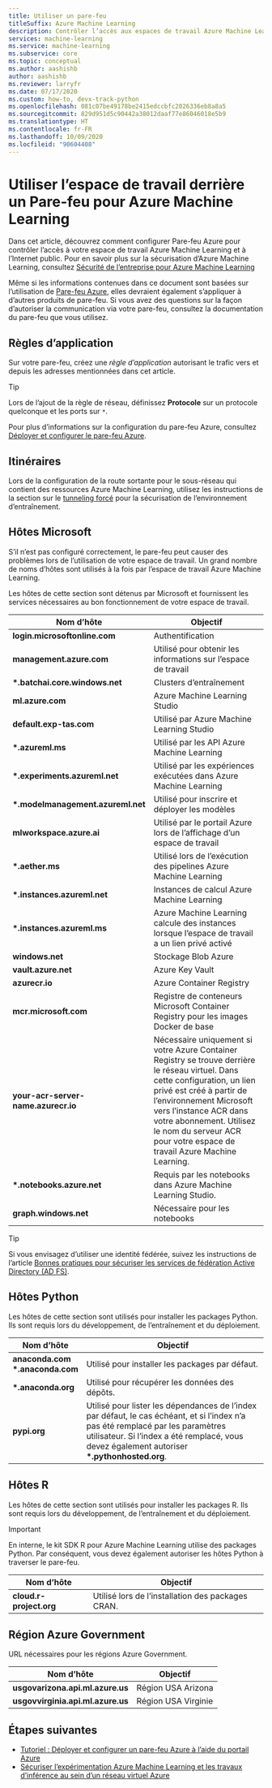 ```yaml
---
title: Utiliser un pare-feu
titleSuffix: Azure Machine Learning
description: Contrôler l’accès aux espaces de travail Azure Machine Learning avec les pare-feu Azure. Apprenez-en davantage sur les hôtes que vous devez autoriser à traverser le pare-feu pour qu’Azure Machine Learning fonctionne correctement.
services: machine-learning
ms.service: machine-learning
ms.subservice: core
ms.topic: conceptual
ms.author: aashishb
author: aashishb
ms.reviewer: larryfr
ms.date: 07/17/2020
ms.custom: how-to, devx-track-python
ms.openlocfilehash: 081c07be49178be2415edccbfc2026336eb8a8a5
ms.sourcegitcommit: 829d951d5c90442a38012daaf77e86046018e5b9
ms.translationtype: HT
ms.contentlocale: fr-FR
ms.lasthandoff: 10/09/2020
ms.locfileid: "90604408"
---
```

# <a name="use-workspace-behind-a-firewall-for-azure-machine-learning"></a>Utiliser l’espace de travail derrière un Pare-feu pour Azure Machine Learning

Dans cet article, découvrez comment configurer Pare-feu Azure pour contrôler l’accès à votre espace de travail Azure Machine Learning et à l’Internet public.   Pour en savoir plus sur la sécurisation d’Azure Machine Learning, consultez [Sécurité de l’entreprise pour Azure Machine Learning](concept-enterprise-security.md)

Même si les informations contenues dans ce document sont basées sur l’utilisation de [Pare-feu Azure](../firewall/tutorial-firewall-deploy-portal.md), elles devraient également s’appliquer à d’autres produits de pare-feu. Si vous avez des questions sur la façon d’autoriser la communication via votre pare-feu, consultez la documentation du pare-feu que vous utilisez.

## <a name="application-rules"></a>Règles d’application

Sur votre pare-feu, créez une _règle d’application_ autorisant le trafic vers et depuis les adresses mentionnées dans cet article.

> [!TIP]
> Lors de l’ajout de la règle de réseau, définissez __Protocole__ sur un protocole quelconque et les ports sur `*`.
>
> Pour plus d’informations sur la configuration du pare-feu Azure, consultez [Déployer et configurer le pare-feu Azure](../firewall/tutorial-firewall-deploy-portal.md#configure-an-application-rule).

## <a name="routes"></a>Itinéraires

Lors de la configuration de la route sortante pour le sous-réseau qui contient des ressources Azure Machine Learning, utilisez les instructions de la section sur le [tunneling forcé](how-to-secure-training-vnet.md#forced-tunneling) pour la sécurisation de l’environnement d’entraînement.

## <a name="microsoft-hosts"></a>Hôtes Microsoft

S’il n’est pas configuré correctement, le pare-feu peut causer des problèmes lors de l’utilisation de votre espace de travail. Un grand nombre de noms d’hôtes sont utilisés à la fois par l’espace de travail Azure Machine Learning.

Les hôtes de cette section sont détenus par Microsoft et fournissent les services nécessaires au bon fonctionnement de votre espace de travail.

| **Nom d’hôte** | **Objectif** |
| ---- | ---- |
| **login.microsoftonline.com** | Authentification |
| **management.azure.com** | Utilisé pour obtenir les informations sur l’espace de travail |
| **\*.batchai.core.windows.net** | Clusters d’entraînement |
| **ml.azure.com** | Azure Machine Learning Studio |
| **default.exp-tas.com** | Utilisé par Azure Machine Learning Studio |
| **\*.azureml.ms** | Utilisé par les API Azure Machine Learning |
| **\*.experiments.azureml.net** | Utilisé par les expériences exécutées dans Azure Machine Learning |
| **\*.modelmanagement.azureml.net** | Utilisé pour inscrire et déployer les modèles|
| **mlworkspace.azure.ai** | Utilisé par le portail Azure lors de l’affichage d’un espace de travail |
| **\*.aether.ms** | Utilisé lors de l’exécution des pipelines Azure Machine Learning |
| **\*.instances.azureml.net** | Instances de calcul Azure Machine Learning |
| **\*.instances.azureml.ms** | Azure Machine Learning calcule des instances lorsque l’espace de travail a un lien privé activé |
| **windows.net** | Stockage Blob Azure |
| **vault.azure.net** | Azure Key Vault |
| **azurecr.io** | Azure Container Registry |
| **mcr.microsoft.com** | Registre de conteneurs Microsoft Container Registry pour les images Docker de base |
| **your-acr-server-name.azurecr.io** | Nécessaire uniquement si votre Azure Container Registry se trouve derrière le réseau virtuel. Dans cette configuration, un lien privé est créé à partir de l’environnement Microsoft vers l’instance ACR dans votre abonnement. Utilisez le nom du serveur ACR pour votre espace de travail Azure Machine Learning. |
| **\*.notebooks.azure.net** | Requis par les notebooks dans Azure Machine Learning Studio. |
| **graph.windows.net** | Nécessaire pour les notebooks |

> [!TIP]
> Si vous envisagez d’utiliser une identité fédérée, suivez les instructions de l’article [Bonnes pratiques pour sécuriser les services de fédération Active Directory (AD FS)](/windows-server/identity/ad-fs/deployment/best-practices-securing-ad-fs).

## <a name="python-hosts"></a>Hôtes Python

Les hôtes de cette section sont utilisés pour installer les packages Python. Ils sont requis lors du développement, de l’entraînement et du déploiement. 

| **Nom d’hôte** | **Objectif** |
| ---- | ---- |
| **anaconda.com**</br>**\*.anaconda.com** | Utilisé pour installer les packages par défaut. |
| **\*.anaconda.org** | Utilisé pour récupérer les données des dépôts. |
| **pypi.org** | Utilisé pour lister les dépendances de l’index par défaut, le cas échéant, et si l’index n’a pas été remplacé par les paramètres utilisateur. Si l’index a été remplacé, vous devez également autoriser **\*.pythonhosted.org**. |

## <a name="r-hosts"></a>Hôtes R

Les hôtes de cette section sont utilisés pour installer les packages R. Ils sont requis lors du développement, de l’entraînement et du déploiement.

> [!IMPORTANT]
> En interne, le kit SDK R pour Azure Machine Learning utilise des packages Python. Par conséquent, vous devez également autoriser les hôtes Python à traverser le pare-feu.

| **Nom d’hôte** | **Objectif** |
| ---- | ---- |
| **cloud.r-project.org** | Utilisé lors de l’installation des packages CRAN. |

## <a name="azure-government-region"></a>Région Azure Government

URL nécessaires pour les régions Azure Government.

| **Nom d’hôte** | **Objectif** |
| ---- | ---- |
| **usgovarizona.api.ml.azure.us** | Région USA Arizona |
| **usgovvirginia.api.ml.azure.us** | Région USA Virginie |

## <a name="next-steps"></a>Étapes suivantes

* [Tutoriel : Déployer et configurer un pare-feu Azure à l’aide du portail Azure](../firewall/tutorial-firewall-deploy-portal.md)
* [Sécuriser l’expérimentation Azure Machine Learning et les travaux d’inférence au sein d’un réseau virtuel Azure](how-to-network-security-overview.md)
